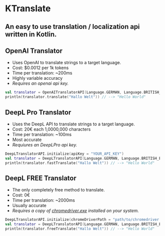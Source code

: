 # KTranslate
## An easy to use translation / localization api written in Kotlin.

## OpenAI Translator
- Uses OpenAI to translate strings to a target language.
- Cost: $0.0012 per 1k tokens
- Time per translation: ~200ms
- Highly variable accuracy
- _Requires an openai api key._
````Kotlin
val translator = OpenAITranslatorAPI(Language.GERMAN, Language.BRITISH_ENGLISH, "YOUR_API_KEY") //get your api key from open https://openai.com/api/
println(translator.translate("Hallo Welt")) // --> "Hello World"
````

## DeepL Pro Translator
- Uses the DeepL API to translate strings to a target language.
- Cost: 20€ each 1,0000,000 characters
- Time per translation: ~100ms
- Most accurate
- _Requiures an DeepLPro api key._
````Kotlin
DeepLTranslatorAPI.initialize(apiKey = "YOUR_API_KEY")
val translator = DeepLTranslatorAPI(Language.GERMAN, Language.BRITISH_ENGLISH) //get your api key from open https://https://www.deepl.com/de/pro-account/summary
println(translator.fastTranslate("Hallo Welt")) // --> "Hello World"
````

## DeepL FREE Translator
- The only completely free method to translate. 
- Cost: 0€
- Time per translation: ~2000ms
- Usually accurate
- _Requires a copy of [chromedriver.exe](https://chromedriver.storage.googleapis.com/index.html) installed on your system._
````Kotlin
DeepLTranslatorAPI.initialize(chromeDriverPath = "path/to/chromedriver.exe")
val translator = DeepLTranslatorAPI(Language.GERMAN, Language.BRITISH_ENGLISH) //get your api key from open https://https://www.deepl.com/de/pro-account/summary
println(translator.freeTranslate("Hallo Welt")) // --> "Hello World"
````
